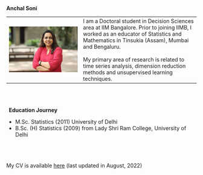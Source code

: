 <heading>
  <b>
    Anchal Soni
  </b>
</heading>

<table class="wide">
  <tr>
    <td class="left">
      <img id="frontphoto" src="Anchal_Soni_new.jpeg" alt="" />
    </td>
    &nbsp; &nbsp; &nbsp; &nbsp; 
    <td class="left">
      I am a Doctoral student in Decision Sciences area at IIM Bangalore. Prior to joining IIMB, I worked as an educator of Statistics and Mathematics in Tinsukia (Assam), Mumbai and Bengaluru. 
      <br>
      <br>
      My primary area of research is related to time series analysis, dimension reduction methods and unsupervised learning techniques.
      <br>
    </td>
  </tr>
</table>
  
<br>
<br>


<b>&nbsp;&nbsp;Education&nbsp;Journey</b>
<br/>
- M.Sc. Statistics (2011) University of Delhi
- B.Sc. (H) Statistics (2009) from Lady Shri Ram College, University of Delhi

<br>
<br>
<br> My CV is available <a href="https://github.com/anchal-soni/anchal-soni/blob/main/AnchalSoni.pdf" target="_blank">here</a> (last updated in August, 2022)


